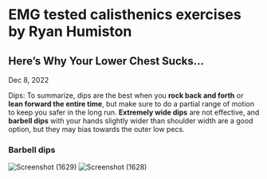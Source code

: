 
# EMG tested calisthenics exercises by Ryan Humiston 

## Here’s Why Your Lower Chest Sucks…
Dec 8, 2022

Dips:
To summarize, dips are the best when you **rock back and forth** or **lean forward the entire time**, but make sure to do a partial range of motion to keep you safer in the long run. **Extremely wide dips** are not effective, and **barbell dips** with your hands slightly wider than shoulder width are a good option, but they may bias towards the outer low pecs. 

### Barbell dips
![Screenshot (1629)](https://user-images.githubusercontent.com/95906104/209579548-5edcb054-c773-403f-9d5e-da502843ce00.png)
![Screenshot (1628)](https://user-images.githubusercontent.com/95906104/209579553-f433cfed-2d87-47e9-b073-1921575b8b3c.png)
